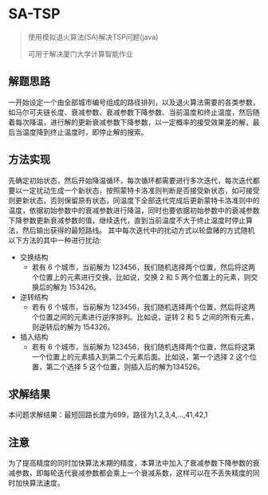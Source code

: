 # SA-TSP
> 使用模拟退火算法(SA)解决TSP问题(java)
> 
> 可用于解决厦门大学计算智能作业

## 解题思路
一开始设定一个由全部城市编号组成的路径排列，以及退火算法需要的各类参数，如马尔可夫链长度、衰减参数、衰减参数下降参数、当前温度和终止温度，然后随着每次降温，进行解的更新衰减参数下降参数，以一定概率的接受效果差的解，最后当温度降到终止温度时，即停止解的搜索。

## 方法实现
先确定初始状态，然后开始降温循环，每次循环都需要进行多次迭代，每次迭代都要以一定扰动生成一个新状态，按照蒙特卡洛准则判断是否接受新状态，如可接受则更新状态，否则保留原有状态，同温度下全部迭代完成后更新蒙特卡洛准则中的温度，依据初始参数中的衰减参数进行降温，同时也要依据初始参数中的衰减参数下降参数更新衰减参数的值，继续迭代，直到当前温度不大于终止温度时停止算法，然后输出获得的最短路线。
其中每次迭代中的扰动方式以轮盘赌的方式随机以下方法的其中一种进行扰动:
- 交换结构
  - 若有 6 个城市，当前解为 123456，我们随机选择两个位置，然后将这两个位置上的元素进行交换。比如说，交换 2 和 5 两个位置上的元素，则交换后的解为 153426。
- 逆转结构
  - 若有 6 个城市，当前解为 123456，我们随机选择两个位置，然后将这两个位置之间的元素进行逆序排列。比如说，逆转 2 和 5 之间的所有元素，则逆转后的解为 154326。
- 插入结构
  - 若有 6 个城市，当前解为 123456，我们随机选择两个位置，然后将这第一个位置上的元素插入到第二个元素后面。比如说，第一个选择 2 这个位置，第二个选择 5 这个位置，则插入后的解为134526。

## 求解结果
本问题求解结果：最短回路长度为699，路径为1,2,3,4,...,41,42,1

## 注意
为了提高精度的同时加快算法末期的精度，本算法中加入了衰减参数下降参数的衰减参数，即每轮迭代衰减参数都会乘上一个衰减系数，这样可以在不丢失精度的同时加快算法速度。
